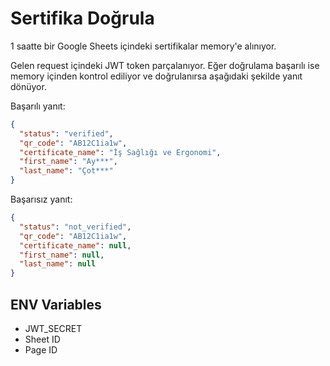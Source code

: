 # Sertifika Doğrula

1 saatte bir Google Sheets içindeki sertifikalar memory'e alınıyor.

Gelen request içindeki JWT token parçalanıyor. Eğer doğrulama başarılı ise 
memory içinden kontrol ediliyor ve doğrulanırsa aşağıdaki şekilde yanıt dönüyor.

Başarılı yanıt:
```json
{
  "status": "verified",
  "qr_code": "AB12C1ia1w",
  "certificate_name": "İş Sağlığı ve Ergonomi",
  "first_name": "Ay***",
  "last_name": "Çot***"
}
```

Başarısız yanıt:
```json
{
  "status": "not_verified",
  "qr_code": "AB12C1ia1w",
  "certificate_name": null,
  "first_name": null,
  "last_name": null
}
```

## ENV Variables

- JWT_SECRET
- Sheet ID
- Page ID
